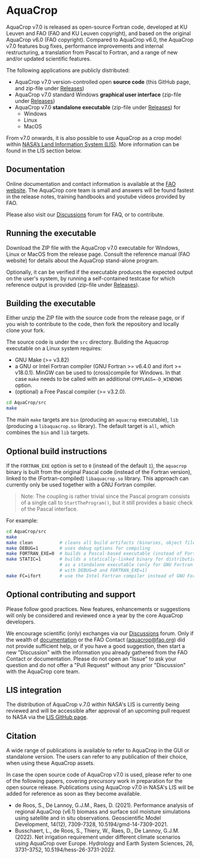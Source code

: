 # AquaCrop

AquaCrop v7.0 is released as open-source Fortran code, 
developed at KU Leuven and FAO (FAO and KU Leuven copyright),
and based on the original AquaCrop v6.0 (FAO copyright). 
Compared to AquaCrop v6.0, the AquaCrop v7.0 features bug fixes,
performance improvements and internal restructuring,
a translation from Pascal to Fortran,
and a range of new and/or updated scientific features.

The following applications are publicly distributed:
* AquaCrop v7.0 version-controlled open **source code** (this GitHub page, and zip-file under [Releases](
  https://github.com/KUL-RSDA/AquaCrop/releases))
* AquaCrop v7.0 standard Windows **graphical user interface** (zip-file under [Releases](
  https://github.com/KUL-RSDA/AquaCrop/releases))
* AquaCrop v7.0 **standalone executable** (zip-file under [Releases](
  https://github.com/KUL-RSDA/AquaCrop/releases)) for
  * Windows
  * Linux
  * MacOS

From v7.0 onwards, it is also possible to use AquaCrop
as a crop model within [NASA’s Land Information System (LIS)](
https://github.com/NASA-LIS/LISF). More information can be found in
the LIS section below.

## Documentation

Online documentation and contact information is available at the [FAO website](https://www.fao.org/aquacrop/en/). The AquaCrop core team is small and answers will be found fastest in the release notes, training handbooks and youtube videos provided by FAO.

Please also visit our [Discussions](https://github.com/KUL-RSDA/AquaCrop/discussions) forum for FAQ, or to contribute.

## Running the executable

Download the ZIP file with the AquaCrop v7.0 executable for
Windows, Linux or MacOS from the release page. 
Consult the reference manual (FAO website) for details about the AquaCrop stand-alone program.

Optionally, it can be verified if the executable produces the expected output on the user's system, by running a self-contained testcase for which reference output is provided (zip-file under [Releases](
  https://github.com/KUL-RSDA/AquaCrop/releases)).

## Building the executable

Either unzip the ZIP file with the source code from the release page, 
or if you wish to contribute to the code, then fork the repository and locally clone your fork.

The source code is under the `src` directory. Building the Aquacrop executable on a Linux system requires:

* GNU Make (>= v3.82)
* a GNU or Intel Fortran compiler (GNU Fortran >= v6.4.0 and ifort >= v18.0.1).
  MinGW can be used to (cross)compile for Windows. In that case `make` needs
  to be called with an additional `CPPFLAGS=-D_WINDOWS` option.
* (optional) a Free Pascal compiler (>= v3.2.0).

```bash
cd AquaCrop/src
make
```

The main `make` targets are `bin` (producing an `aquacrop` executable),
`lib` (producing a `libaquacrop.so` library). The default target is
`all`, which combines the `bin` and `lib` targets.

## Optional build instructions

If the `FORTRAN_EXE` option is set to `0` (instead of the default `1`),
the `aquacrop` binary is built from the original Pascal code (instead of the Fortran version), linked to
the (Fortran-compiled) `libaquacrop.so` library. This approach can
currently only be used together with a GNU Fortran compiler.

> Note: The coupling is rather trivial since the Pascal program consists
  of a single call to `StartTheProgram()`, but it still provides a basic
  check of the Pascal interface.

For example:
```bash
cd AquaCrop/src
make
make clean          # cleans all build artifacts (binaries, object files, ...)
make DEBUG=1        # uses debug options for compiling
make FORTRAN_EXE=0  # builds a Pascal-based executable (instead of Fortran-based)
make STATIC=1       # builds a statically-linked binary for distribution
                    # as a standalone executable (only for GNU Fortran and
                    # with DEBUG=0 and FORTRAN_EXE=1)
make FC=ifort       # use the Intel Fortran compiler instead of GNU Fortran
```

## Optional contributing and support

Please follow good practices. New features, enhancements or suggestions will only be considered and reviewed once a year by the core AquaCrop developers.

We encourage scientific (only) exchanges via our [Discussions](https://github.com/KUL-RSDA/AquaCrop/discussions) forum. Only if the wealth of [documentation](https://www.fao.org/aquacrop/en/) or the FAO Contact (aquacrop@fao.org) did not provide sufficient help, or if you have a good suggestion, then start a new "Discussion" with the information you already gathered from the FAO Contact or documentation. Please do not open an "Issue" to ask your question and do not offer a "Pull Request" without any prior "Discussion" with the AquaCrop core team.

## LIS integration

The distribution of AquaCrop v.7.0 within NASA's LIS is currently being reviewed
and will be accessible after approval of an upcoming pull request to NASA via the [LIS GitHub page](https://github.com/NASA-LIS/LISF).

## Citation

A wide range of publications is available to refer to AquaCrop in the GUI or standalone version.
The users can refer to any publication of their choice, when using these AquaCrop assets. 

In case the open source code of AquaCrop v7.0 is used, please refer to one of the following papers, covering precursory work in preparation for the open source release. Publications using AquaCrop v7.0 in NASA's LIS will be added for reference as soon as they become available.
* de Roos, S., De Lannoy, G.J.M., Raes, D. (2021). Performance analysis of regional AquaCrop (v6.1) biomass and surface soil moisture simulations using satellite and in situ observations. Geoscientific Model Development, 14(12), 7309-7328, 10.5194/gmd-14-7309-2021.
* Busschaert, L., de Roos, S., Thiery, W., Raes, D., De Lannoy, G.J.M. (2022). Net irrigation requirement under different climate scenarios using AquaCrop over Europe. Hydrology and Earth System Sciences, 26, 3731–3752, 10.5194/hess-26-3731-2022.

